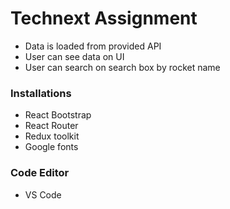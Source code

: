 # Technext Assignment

* Data is loaded from provided API
* User can see data on UI 
* User can search on search box by rocket name 

### Installations

* React Bootstrap
* React Router 
* Redux toolkit
* Google fonts

### Code Editor

* VS Code
